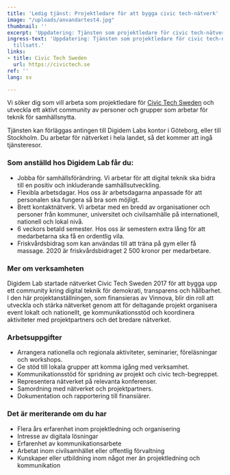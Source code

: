 ```yaml
---
title: 'Ledig tjänst: Projektledare för att bygga civic tech-nätverk'
image: "/uploads/anvandartest4.jpg"
thumbnail: ''
excerpt: 'Uppdatering: Tjänsten som projektledare för civic tech-nätverket är tillsatt.'
ingress-text: 'Uppdatering: Tjänsten som projektledare för civic tech-nätverket är
  tillsatt.'
links:
- title: Civic Tech Sweden
  url: https://civictech.se
ref: ''
lang: sv

---
```

Vi söker dig som vill arbeta som projektledare för [Civic Tech Sweden](https://civictech.se) och utveckla ett aktivt community av personer och grupper som arbetar för teknik för samhällsnytta.

Tjänsten kan förläggas antingen till Digidem Labs kontor i Göteborg, eller till Stockholm. Du arbetar för nätverket i hela landet, så det kommer att ingå tjänsteresor.

### Som anställd hos Digidem Lab får du:

* Jobba för samhällsförändring. Vi arbetar för att digital teknik ska bidra till en positiv och inkluderande samhällsutveckling.
* Flexibla arbetsdagar. Hos oss är arbetsdagarna anpassade för att personalen ska fungera så bra som möjligt.
* Brett kontaktnätverk. Vi arbetar med en bredd av organisationer och personer från kommuner, universitet och civilsamhälle på internationell, nationell och lokal nivå.
* 6 veckors betald semester. Hos oss är semestern extra lång för att medarbetarna ska få en ordentlig vila.
* Friskvårdsbidrag som kan användas till att träna på gym eller få massage. 2020 är friskvårdsbidraget 2 500 kronor per medarbetare.

### Mer om verksamheten

Digidem Lab startade nätverket Civic Tech Sweden 2017 för att bygga upp ett community kring digital teknik för demokrati, transparens och hållbarhet. I den här projektanställningen, som finansieras av Vinnova, blir din roll att utveckla och stärka nätverket genom att för deltagande projekt organisera event lokalt och nationellt, ge kommunikationsstöd och koordinera aktiviteter med projektpartners och det bredare nätverket.

### Arbetsuppgifter

* Arrangera nationella och regionala aktiviteter, seminarier, föreläsningar och workshops.
* Ge stöd till lokala grupper att komma igång med verksamhet.
* Kommunikationsstöd för spridning av projekt och civic tech-begreppet.
* Representera nätverket på relevanta konferenser.
* Samordning med nätverket och projektpartners.
* Dokumentation och rapportering till finansiärer.

### Det är meriterande om du har

* Flera års erfarenhet inom projektledning och organisering
* Intresse av digitala lösningar
* Erfarenhet av kommunikationsarbete
* Arbetat inom civilsamhället eller offentlig förvaltning
* Kunskaper eller utbildning inom något mer än projektledning och kommunikation